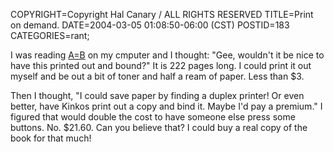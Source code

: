 COPYRIGHT=Copyright Hal Canary / ALL RIGHTS RESERVED
TITLE=Print on demand.
DATE=2004-03-05 01:08:50-06:00 (CST)
POSTID=183
CATEGORIES=rant;

I was reading [A=B](http://www.cis.upenn.edu/~wilf/Downld.html) on my cmputer and I thought: "Gee, wouldn't it be nice to have this printed out and bound?" It is 222 pages long. I could print it out myself and be out a bit of toner and half a ream of paper. Less than $3.

Then I thought, "I could save paper by finding a duplex printer! Or even better, have Kinkos print out a copy and bind it. Maybe I'd pay a premium." I figured that would double the cost to have someone else press some buttons. No. $21.60. Can you believe that? I could buy a real copy of the book for that much!
